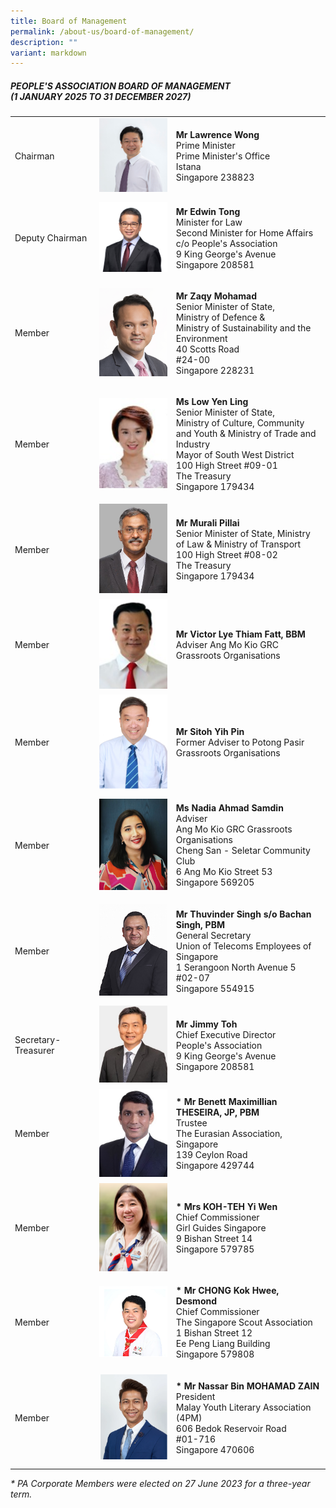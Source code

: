 ```yaml
---
title: Board of Management
permalink: /about-us/board-of-management/
description: ""
variant: markdown
---
```

<h5>PEOPLE'S ASSOCIATION BOARD OF MANAGEMENT <br>(1 JANUARY 2025 TO 31 DECEMBER 2027)</h5>
<p></p>
<table style="width: 100%; table-layout: fixed;">
<colgroup>
<col style="width: 15%">
<col style="width: 15%">
<col style="width: 30%">
</colgroup>
<tbody>
<tr>
<td rowspan="1" colspan="1">
<p>Chairman</p>
</td>
<td rowspan="1" colspan="1">
<div class="isomer-image-wrapper">
<img style="width: 100%" height="auto" width="100%" alt="Lawrence Wong" src="/images/About Us/Board of Management/1__Chairman___Mr_Lawrence_Wong_cropped.jpg">
</div>
</td>
<td rowspan="1" colspan="1">
<p><strong>Mr Lawrence Wong</strong>
<br>Prime Minister
<br>Prime Minister's Office
<br>Istana
<br>Singapore 238823</p>
</td>
</tr>
<tr>
<td rowspan="1" colspan="1">
<p>Deputy Chairman</p>
</td>
<td rowspan="1" colspan="1">
<div class="isomer-image-wrapper">
<img style="width: 100%" height="auto" width="100%" alt="Edwin Tong" src="/images/About Us/Board of Management/2__Deputy_Chairman___Mr_Edwin_Tong_cropped.jpg">
</div>
</td>
<td rowspan="1" colspan="1">
<p><strong>Mr Edwin Tong</strong>
<br>Minister for Law
<br>Second Minister for Home Affairs
<br>c/o People's Association
<br>9 King George's Avenue
<br>Singapore 208581</p>
</td>
</tr>
<tr>
<td rowspan="1" colspan="1">
<p>Member</p>
</td>
<td rowspan="1" colspan="1">
<div class="isomer-image-wrapper">
<img style="width: 100%" height="auto" width="100%" alt="Zaqy Mohamad" src="/images/About Us/Board of Management/3__SMS_Zaqy_Mohamad.jpg">
</div>
</td>
<td rowspan="1" colspan="1">
<p><strong>Mr Zaqy Mohamad</strong>
<br>Senior Minister of State,
<br>Ministry of Defence &amp;
<br>Ministry of Sustainability and the Environment
<br>40 Scotts Road
	<br>#24-00
<br>Singapore 228231</p>
</td>
</tr>
<tr>
<td rowspan="1" colspan="1">
<p>Member</p>
</td>
<td rowspan="1" colspan="1">
<div class="isomer-image-wrapper">
<img style="width: 100%" height="auto" width="100%" alt="" src="/images/About Us/Board of Management/4__Ms_Low_Yen_Ling.jpg">
</div>
</td>
<td rowspan="1" colspan="1">
<p><strong>Ms Low Yen Ling</strong>
<br>Senior Minister of State,
<br>Ministry of Culture, Community and Youth &amp; Ministry of Trade and Industry
<br>Mayor of South West District
<br>100 High Street #09-01
<br>The Treasury
<br>Singapore 179434</p>
</td>
</tr>
<tr>
<td rowspan="1" colspan="1">
<p>Member</p>
</td>
<td rowspan="1" colspan="1">
<div class="isomer-image-wrapper">
<img style="width: 100%" height="auto" width="100%" alt="Murali Pillai" src="/images/About Us/Board of Management/5__Mr_Murali_Pillai.jpg">
</div>
</td>
<td rowspan="1" colspan="1">
<p><strong>Mr Murali Pillai</strong>
<br>Senior Minister of State, Ministry of Law &amp;
Ministry of Transport
<br>100 High Street #08-02
<br>The Treasury
<br>Singapore 179434</p>
</td>
</tr>
<tr>
<td rowspan="1" colspan="1">
<p>Member</p>
</td>
<td rowspan="1" colspan="1">
<div class="isomer-image-wrapper">
<img style="width: 100%" height="auto" width="100%" alt="Victor Lye" src="/images/About Us/Board of Management/6__Mr_Victor_Lye.jpg">
</div>
</td>
<td rowspan="1" colspan="1">
<p><strong>Mr Victor Lye Thiam Fatt, BBM</strong>
<br>Adviser Ang Mo Kio GRC Grassroots Organisations
</p></td>
</tr>
<tr>
<td rowspan="1" colspan="1">
<p>Member</p>
</td>
<td rowspan="1" colspan="1">
<div class="isomer-image-wrapper">
<img style="width: 100%" height="auto" width="100%" alt="Sitoh Yih Pin" src="/images/About Us/Board of Management/7__Mr_Sitoh_Yih_Pin_cropped.png">
</div>
</td>
<td rowspan="1" colspan="1">
<p><strong>Mr Sitoh Yih Pin</strong>
<br>Former Adviser to Potong Pasir Grassroots Organisations
</p></td>
</tr>
<tr>
<td rowspan="1" colspan="1">
<p>Member</p>
</td>
<td rowspan="1" colspan="1">
<div class="isomer-image-wrapper">
<img style="width: 100%" height="auto" width="100%" alt="Nadia Ahmad Samdin" src="/images/About Us/Board of Management/8__Ms_Nadia_Ahmad_Samdin.jpg">
</div>
</td>
<td rowspan="1" colspan="1">
<p><strong>Ms Nadia Ahmad Samdin</strong> 
<br>Adviser
<br>Ang Mo Kio GRC Grassroots Organisations
<br>Cheng San - Seletar Community Club
<br>6 Ang Mo Kio Street 53
<br>Singapore 569205</p>
</td>
</tr>
<tr>
<td rowspan="1" colspan="1">
<p>Member</p>
</td>
<td rowspan="1" colspan="1">
<div class="isomer-image-wrapper">
<img style="width: 100%" height="auto" width="100%" alt="Thuvinder Singh" src="/images/About Us/Board of Management/9__Mr_Thuvinder_Singh.jpg">
</div>
</td>
<td rowspan="1" colspan="1">
<p><strong>Mr Thuvinder Singh s/o Bachan Singh, PBM</strong>
<br>General Secretary
<br>Union of Telecoms Employees of Singapore
<br>1 Serangoon North Avenue 5
<br>#02-07
<br>Singapore 554915</p>
</td>
</tr>
<tr>
<td rowspan="1" colspan="1">
<p>Secretary-Treasurer</p>
</td>
<td rowspan="1" colspan="1">
<div class="isomer-image-wrapper">
<img style="width: 100%" height="auto" width="100%" alt="Jimmy Toh" src="/images/About Us/Board of Management/10__Mr_Jimmy_Toh.jpg">
</div>
</td>
<td rowspan="1" colspan="1">
<p><strong>Mr Jimmy Toh</strong>
<br>Chief Executive Director
<br>People's Association
<br>9 King George's Avenue
<br>Singapore 208581</p>
</td>
</tr>
<tr>
<td rowspan="1" colspan="1">
<p>Member</p>
</td>
<td rowspan="1" colspan="1">
<div class="isomer-image-wrapper">
<img style="width: 100%" height="auto" width="100%" alt="Benett Maximillian Theseira" src="/images/About Us/Board of Management/11__Mr_Benett_Maximillian_Theseira.jpg">
</div>
</td>
<td rowspan="1" colspan="1">
<p><strong>* Mr Benett Maximillian THESEIRA, JP, PBM</strong>
<br>Trustee
<br>The Eurasian Association, Singapore
<br>139 Ceylon Road
<br>Singapore 429744</p>
</td>
</tr>
<tr>
<td rowspan="1" colspan="1">
<p>Member</p>
</td>
<td rowspan="1" colspan="1">
<div class="isomer-image-wrapper">
<img style="width: 100%" height="auto" width="100%" alt="Koh Teh Yi Wen" src="/images/About Us/Board of Management/12__Mrs_Koh_Teh_Yi_Wen.png">
</div>
</td>
<td rowspan="1" colspan="1">
<p><strong>* Mrs KOH-TEH Yi Wen </strong>
<br>Chief Commissioner
<br>Girl Guides Singapore
<br>9 Bishan Street 14
<br>Singapore 579785</p>
</td>
</tr>
<tr>
<td rowspan="1" colspan="1">
<p>Member</p>
</td>
<td rowspan="1" colspan="1">
<div class="isomer-image-wrapper">
<img style="width: 100%" height="auto" width="100%" alt="Desmond Chong" src="/images/About Us/Board of Management/13__Mr_Desmond_Chong.png">
</div>
</td>
<td rowspan="1" colspan="1">
<p><strong>* Mr CHONG Kok Hwee, Desmond</strong>
<br>Chief Commissioner
<br>The Singapore Scout Association
<br>1 Bishan Street 12
<br>Ee Peng Liang Building
<br>Singapore 579808</p>
</td>
</tr>
<tr>
<td rowspan="1" colspan="1">
<p>Member</p>
</td>
<td rowspan="1" colspan="1">
<div class="isomer-image-wrapper">
<img style="width: 100%" height="auto" width="100%" alt="Nassar Mohamad Zain" src="/images/About Us/Board of Management/14__Nassar_Bin_Mohamad_Zain.png">
</div>
</td>
<td rowspan="1" colspan="1">
<p><strong>* Mr Nassar Bin MOHAMAD ZAIN</strong>
<br>President
<br>Malay Youth Literary Association (4PM)
<br>606 Bedok Reservoir Road
<br>#01-716
<br>Singapore 470606</p>
</td>
</tr>
<tr>
<td rowspan="1" colspan="1">
</td>
</tr>
</tbody>
</table>
<p></p>
<p><em>* PA Corporate Members were elected on 27 June 2023 for a three-year term.</em>
</p>
<p></p>